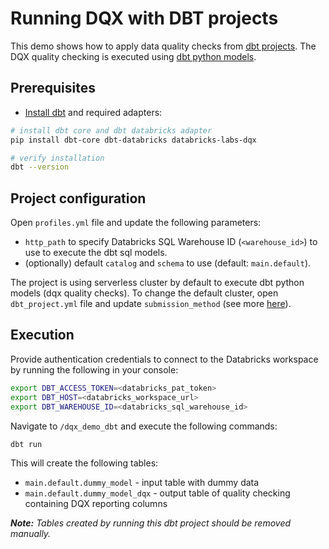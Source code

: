 Running DQX with DBT projects
===

This demo shows how to apply data quality checks from [dbt projects](https://github.com/dbt-labs/dbt-core).
The DQX quality checking is executed using [dbt python models](https://docs.getdbt.com/docs/build/python-models). 

## Prerequisites

* [Install dbt](https://docs.getdbt.com/docs/core/pip-install) and required adapters:
```bash
# install dbt core and dbt databricks adapter
pip install dbt-core dbt-databricks databricks-labs-dqx

# verify installation
dbt --version
```

## Project configuration

Open `profiles.yml` file and update the following parameters:
* `http_path` to specify Databricks SQL Warehouse ID (`<warehouse_id>`) to use to execute the dbt sql models.
* (optionally) default `catalog` and `schema` to use (default: `main.default`).

The project is using serverless cluster by default to execute dbt python models (dqx quality checks).
To change the default cluster, open `dbt_project.yml` file and update `submission_method` (see more [here](https://docs.getdbt.com/docs/build/python-models)).

## Execution

Provide authentication credentials to connect to the Databricks workspace by running the following in your console:
```bash
export DBT_ACCESS_TOKEN=<databricks_pat_token>
export DBT_HOST=<databricks_workspace_url>
export DBT_WAREHOUSE_ID=<databricks_sql_warehouse_id>
```

Navigate to `/dqx_demo_dbt` and execute the following commands:
```bash
dbt run
```

This will create the following tables:
- `main.default.dummy_model` - input table with dummy data
- `main.default.dummy_model_dqx` - output table of quality checking containing DQX reporting columns

***Note:** Tables created by running this dbt project should be removed manually.*
